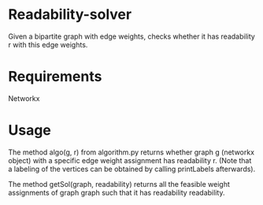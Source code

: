 # Readability-solver
Given a bipartite graph with edge weights, checks whether it has readability r with this edge weights. 

# Requirements 
  Networkx 
  
# Usage
The method algo(g, r) from algorithm.py returns whether graph g (networkx object) with a specific edge weight assignment has readability r. (Note that a labeling of the vertices can be obtained by calling printLabels afterwards). 

The method getSol(graph, readability) returns all the feasible weight assignments of graph graph such that it has readability readability. 


